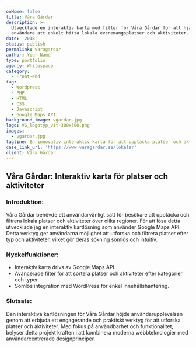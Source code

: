 ```yaml
---
onHome: false
title: Våra Gårdar
description: >-
  Utvecklade en interaktiv karta med filter för Våra Gårdar för att hjälpa
  användare att enkelt hitta lokala evenemangsplatser och aktiviteter.
date: '2018'
status: publish
permalink: varagardar
author: Your Name
type: portfolio
agency: Whitespace
category:
  - Front-end
tag:
  - Wordpress
  - PHP
  - HTML
  - CSS
  - Javascript
  - Google Maps API
background_image: vgardar.jpg
logo: VG_logotyp_vit-300x300.png
images:
  - vgardar.jpg
tagline: En innovativ interaktiv karta för att upptäcka platser och aktiviteter.
case_link_url: 'https://www.varagardar.se/lokaler'
client: Våra Gårdar
---
```

<h2>Våra Gårdar: Interaktiv karta för platser och aktiviteter</h2>

<h3>Introduktion:</h3>
<p>
  Våra Gårdar behövde ett användarvänligt sätt för besökare att upptäcka och filtrera lokala platser och aktiviteter över olika regioner. För att lösa detta utvecklade jag en interaktiv kartlösning som använder Google Maps API. Detta verktyg ger användarna möjlighet att utforska och filtrera platser efter typ och aktiviteter, vilket gör deras sökning sömlös och intuitiv.
</p>

<h3>Nyckelfunktioner:</h3>
<ul>
  <li>Interaktiv karta drivs av Google Maps API.</li>
  <li>Avancerade filter för att sortera platser och aktiviteter efter kategorier och typer.</li>
  <li>Sömlös integration med WordPress för enkel innehållshantering.</li>
</ul>

<h3>Slutsats:</h3>
<p>
  Den interaktiva kartlösningen för Våra Gårdar höjde användarupplevelsen genom att erbjuda ett engagerande och praktiskt verktyg för att utforska platser och aktiviteter. Med fokus på användbarhet och funktionalitet, belyser detta projekt kraften i att kombinera moderna webbteknologier med användarcentrerade designprinciper.
</p>

